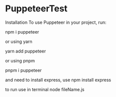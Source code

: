 # PuppeteerTest

 Installation
To use Puppeteer in your project, run:

npm i puppeteer

or using yarn

yarn add puppeteer

or using pnpm

pnpm i puppeteer

and need to install express, use npm install express

to run use in terminal node fileName.js